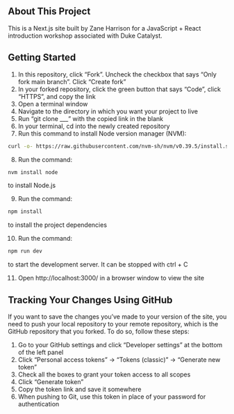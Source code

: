 ## About This Project

This is a Next.js site built by Zane Harrison for a JavaScript + React introduction workshop associated with Duke Catalyst.

## Getting Started

1. In this repository, click “Fork”. Uncheck the checkbox that says “Only fork main branch”. Click “Create fork”
2. In your forked repository, click the green button that says “Code”, click “HTTPS”, and copy the link
3. Open a terminal window
4. Navigate to the directory in which you want your project to live
5. Run “git clone \_\_\_” with the copied link in the blank
6. In your terminal, cd into the newly created repository
7. Run this command to install Node version manager (NVM):

```bash
curl -o- https://raw.githubusercontent.com/nvm-sh/nvm/v0.39.5/install.sh | bash
```

8. Run the command:

```bash
nvm install node
```

to install Node.js

9. Run the command:

```bash
npm install
```

to install the project dependencies

10. Run the command:

```bash
npm run dev
```

to start the development server. It can be stopped with ctrl + C

11. Open http://localhost:3000/ in a browser window to view the site

## Tracking Your Changes Using GitHub

If you want to save the changes you’ve made to your version of the site, you need to push your local repository to your remote repository, which is the GitHub repository that you forked. To do so, follow these steps:

1. Go to your GitHub settings and click “Developer settings” at the bottom of the left panel
2. Click “Personal access tokens” → “Tokens (classic)” → “Generate new token”
3. Check all the boxes to grant your token access to all scopes
4. Click “Generate token”
5. Copy the token link and save it somewhere
6. When pushing to Git, use this token in place of your password for authentication
